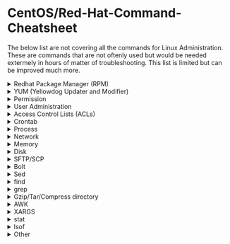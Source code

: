 # CentOS/Red-Hat-Command-Cheatsheet

The below list are not covering all the commands for Linux Administration. These are commands that are not oftenly used but would be needed extermely in hours of matter of troubleshooting. This list is limited but can be improved much more. 

<details><summary>Redhat Package Manager (RPM)</summary>
<p>

```bash   
#Check RPM signature  
rpm --checksig <.rpm pkg>
```
```bash
#Install RPM package
rpm -ivh <.rpm pkg> 
```
```bash
#Check dependencies of RPM pkg 
rpm -qpR <.rpm pkg> 
```
```bash
#Install RPM pkg without dependencies
rpm -ivh --nodeps <.rpm pkg>  
```
```bash
#List all files of installed RPM packages
rpm -ql <.rpm pkg> 
```
```bash
#List installed RPM packages
rpm -qa  
```
```bash
#List installed RPM packages
rpm -q <.rpm pkg> 
```
```bash
#List all recently installed RPM packages
 rpm -qa --last  
```
```bash
#Upgrade a RPM package
rpm -Uvh <.rpm pkg> 
```
```bash
#Remove RPM package 
rpm -evvnx <.rpm pkg> 
```
```bash
#Remove RPM package without dependencies 
rpm -ev --nodeps 
```
```bash
#Query a file that belongs which RPM package 
rpm -qf /usr/bin/htpasswd 
```
```bash
#Show the information of installed RPM package 
rpm -qi vsftpd 
```
```bash
#Show the information of RPM package before install 
rpm -qip <.rpm pkg> 
```
```bash
#Show documentation of instal RPM package 
rpm -qdf /usr/bin/vmstat 
```
```bash
#Verifying a package compares information of installed files against rpm db 
rpm -Vp <.rpm pkg> 
```
```bash
#Verifying all packages 
rpm -Va 
```
</p>
</details>
  
<details><summary>YUM (Yellowdog Updater and Modifier)</summary>
<p>

```bash
yum upgrade <pkg>

```
```bash
yum localinsatll <pkg*>

```
```bash
yum remove <pkg/command/rpm>

```
```bash
#install/update/upgrade or transaction history
yum history list 

```
```bash
yum history list all 

```
```bash
#pkg info install/update/upgrade or transaction history by id
yum history info <id> 

```
```bash
#undo the transaction by id
yum history undo <id> 

```
```bash
#redo the transaction by id
yum history redo <id> 

```
```bash
#yum stores transaction in single SQLite db. To start new transaction history
yum history new 

```
```bash
yum whatprovides <pkg/command>

```
```bash
yum --showduplicates list httpd | expand

```
```bash
yum list available java*

```
```bash
yum list installed

```
</p>
</details>  


 <details><summary>Permission </summary>
<p>

```bash
#set suid bit such as -rwSr-xr-x. capital S means (rws)
chmod 4655 <file> 

```
```bash
#Setgid on dir, all dir/files in it will get same ownership as parent dir. It doesn't matter who is creating
```
```bash
#setting setgid bit
chmod g+s <dir/file> 
```
```bash
#setting sticky bit such as drwxrwxrwt. small t means (rwxt)
chmod 1777 <dir> 
```
```bash
#setting sticky bit such as drwxrwxrwT. capital T means (rwt)
chmod 1776 <dir> 
```
```bash
#asssigning recursive permission of all files/dir in  target dir
chown -R <user>:<group> <dir> 
```
</p>
</details>
  
  
<details><summary>User Administration</summary>
<p>

```bash
useradd -g itadmin -c "DB User" -u 1135 -s "/bin/sh" -d /home/techguy1 
#In the above command, we are creating the new user with custom options as simple "#useradd <user>" will create with default setting. The -g (group) -c (description) -u (user id) -s (which shell to be assigned) -d (landed home dir)
```
```bash
useradd -g <primary group> -G <secondary group> <user> # assign the user primary and secondary group

```
```bash
passwd -l <user> #locking password of user

```
```bash
passwd -u <user> #unlocking password of user

```
```bash
passwd -e <user> #expire password 

```
```bash
echo 'myPassword123' | sudo passwd --stdin <user> 

```
```bash
passwd -x -1 <user> #Turnoff password expiry

```
```bash
usermod -L <user> #locking user

```
```bash
usermod -U <user> #unlocking user

```
```bash
chage #set password expiry

```

</p>
</details>
 

<details><summary>Access Control Lists (ACLs)</summary>
<p>

```bash
setfacl -m u:priya:rw <file> #assiging the a new user 'priya' with read/write permission on the file. -m (modifying) -u (user)
```
```bash
setfacl -m mask:r <file> #setting mask on file
```
```bash
setfacl -d -m u:priya:rw <dir> #setting ACL for directory
```
```bash
getfacl -R <dir> > permissions.acl #BackUp ACL's in file having all info related ownership/dir inside the dir,subdir,files
```
```bash
setfacl --restore=permissions.acl #Restore the Permissions/Ownership
```

</p>
</details>


<details><summary>Crontab</summary>
<p>

```bash
crontab -l #show crontab for all users
```
```bash
crontab -u <user> -l #show crontab for specific user
```
```bash
crontab -e #add cron entry in crontab file
```

</p>
</details>


<details><summary>Process</summary>
<p>

```bash
ps -a #all terminal 
```
```bash
ps -e #list of all the processes
```
```bash
ps -o #customer properties

```
```bash
ps -ao tty,comm,pid,%mem,%cpu #<command/script> & #run the task in background

```
```bash
ps -fp $(pgrep -d, -x logrotate)

```
```bash
pgrep -u <userid> unison

```
```bash
ps -p <pid> -o etime #process execution time

```
```bash
ps -eo user,pid,ppid,%mem,%cpu --sort=-%cpu | head

```
```bash
ps lax

```
```bash
ps fax

```


</p>
</details>


<details><summary>Network</summary>
<p>


```bash
dig +trace www.google.com

```
```bash
nmcli dev status

```
```bash
nmcli con del <interface name>

```
```bash
ip addr show <interface name>

```
```bash
nmcli con show

```
```bash
nmcli con add con-name <interface name> type <ethernet> ifname <interface name> ip4 <ip address> gw4 <gateway>

```
```bash
nmcli con up <interface name>

```
```bash
nmcli con mod <interface name> ipv4.gateway <ip address>

```
```bash
hostnamectl set-hostname <hostname>

```
```bash
netstat -rn

```
```bash
route -n

```
```bash
tcpdump -i <interface>

```
```bash
tcpdump -i <interface> host <ipaddress>  -nn

```
```bash
tcpdump -i <interface> -s 0 -w <output file name example.pcap> host <ipaddress/hostname> and udp

```
```bash
ping <hostname/ipaddress>

```
```bash
telnet <hostname/ipaddress> <port>

```
```bash
nslookup <domain/hostname>

```
```bash
netstat -an |grep <ipaddress>.<port>|grep ESTAB|awk '{print $5}'|awk -F: '{print $1}'|sort|uniq -c|sort -rn #show which remote hosts make how many connection to specfic port, the output is sort on number of connections by host to port 

```

</p>
</details>


<details><summary>Memory</summary>
<p>


```bash
egrep --color 'Mem|Cache|Swap' /proc/meminfo | awk '{print $1 " " $2/1000/1000 "GB"}' #show information in GB

```
```bash
smem -s swap -t -k -n -r

```
```bash
smem -u -p -r

```
```bash
free -h

```

</p>
</details>


<details><summary>Disk</summary>
<p>

```bash
df -h

```
```bash
df -Th

```
```bash
du -sh <path/*>

```
```bash
df --local -P #in KBs
```
```bash
du -sch .[!.]* * | grep --regex="[0-9]*G"

```
```bash
lsof -u <user> #list of openfiles by specific user

```
```bash
lsof | grep delete #list of openfiles that are deleted

```
```bash
lsof | awk '{print $1}' | sort | uniq -c | sort -r -n #sort number of open files by process

```

</p>
</details>


<details><summary>SFTP/SCP</summary>
<p>

```bash
sftp -oPort=<port> <user>@<ipaddress/domain>

```
```bash
sftp -oPort=<port> -oIdentityFile=<path to key> <user>@<ipaddress/domain>

```
```bash
sftp -o KexAlgorithms=<keyExchangeAlgo> -o HostKeyAlgorithms=<HostKeyAlgoName> -oIdentityFile=<path to key> -oPort=<port> <user>@<domain/ipaddress>

```
```bash
sftp -oPort=<port> -o KexAlgorithms=diffie-hellman-group14-sha1 -o HostKeyAlgorithms=+ssh-dss -oIdentityfile=<path to key> <user>@<domain/ipaddress>

```
```bash
scp -P <port> <path to src file> <user>@<domain/ipaddress>:<target path> #send the file to target system

```
```bash
scp -P <port> <user>@<domain/ipaddress>:<src file path> <target file path locally> #fetch/download file from the target system

```

```bash
scp -r /path/to/local/source user@ssh.example.com:/path/to/remote/destination #send dir from the target system

```

```bash
scp -r user@ssh.example.com:/path/to/remote/source /path/to/local/destination #fetch/download dirctory from the target system

```

</p>
</details>


<details><summary>Bolt</summary>
<p>

<i>For the --tmpdir flag we can use the home directory path of the remote user which will logged in on the behalf of the bolt. At some time /tmp is not executable due to which the command gets failed. (~mizz - will be confirm) </i>

```bash
bolt command run "<command>"  --no-host-key-check --tmpdir=/tmp -p <password>  --tty --targets @<ipaddress/hostname list file>  -u <user>

```
```bash
bolt command run "<command>"  --no-host-key-check --tmpdir=/tmp -p <password>  --tty --targets <ipaddress/hostname separate by ,>  -u <user>

```
```bash
bolt script run <script>  --no-host-key-check --tmpdir=/tmp -p <password>  --tty --targets @<ipaddress/hostname list file>  -u <user>

```
```bash
bolt script run <script>  --no-host-key-check --tmpdir=/tmp -p <password>  --tty --targets <ipaddress/hostname separate by ,>  -u <user>

```

</p>
</details>


<details><summary>Sed</summary>
<p>

```bash
sed -n -e "/<$hostname>/,/ismail.com/ p" <targetfile> #replace the string by variable, result will be stdout

```
```bash
sed -i -n -e "/<$hostname>/,/ismail.com/ p" <targetfile> #replace the string by variable, result will be saved in target file

```
```bash
sed -i 's/stringtoreplace/newstring/g' myfile.txt #replace the string from the file globally

```

</p>
</details>


<details><summary>find</summary>
<p>

```bash
find /tmp/* -mtime +7 -exec rm {} \; #remove files from dir "tmp/" that are older than 7 days 

```
```bash
find /home/ -type f -name ".errors*.gz" -mtime +7 -exec rm {} \; #remove files from dir "tmp/" that are older than 7 days - with filename

```
```bash
find /home/ -type f -size +500M -name "*tempfile*" -exec du -sh {} \; #found the tempfile that has file size >500MB

```
```bash
find /home/ -type f -size +1G -exec ls -lh {} \; | awk '{ print $9 "|| Size : " $5 }' #find output in custom defined format like in this "dirname || Size:_"

```

```bash
#Combine find exec multiple commands
find /tmp/dir1/ -type f -exec chown root:root {} \; -exec chmod o+x {} \;
``` 

```bash
#Combine find exec multiple commands
find /tmp/dir1/ -type f -exec chown root:root {} \; -exec chmod o+x {} \;
```
```bash 
#World-Writable dir
#CIS
find / -path /proc -prune -o -path /sys -prune -o -type d -perm -0002 -mindepth 3 -maxdepth 4 -printf "World-Writable dir %p\n" 2>/dev/null
```


```bash 
#find files with permission
find / -xdev \( -perm -4000 -o -perm -2000 \) -type f 
#4000 for suid, 2000 for guid
```
 
```bash
#Combine find exec shell script function
#[Ref: https://www.golinuxcloud.com/find-exec-multiple-commands-examples-unix/#:~:text=Linux%20or%20Unix.-,Find%20exec%20multiple%20commands%20syntax,%5C%3B%20or%20as%20%22%20%3B%20%22.]
find /tmp/dir1/ -type f -exec bash -c '
for item do
[[ $item =~ "file1" ]] && mv -v $item ${item}_renamed
done
' bash {} +
```

</p>
</details>


<details><summary>grep</summary>
<p>


```bash
cat myfile | grep -B 1 -A 4 -i 'string one\|string two' #it will show 1 line before and 4 lines after matching the strings form myfile

```
```bash
grep -lr "string" * #search recursively the string from all filesystem hierarchy, as its start from which current dir you are standing and it will list files

```
```bash
grep -ir "string" <* or file> #search recursively the string from all filesystem hierarchy and show the content what matches - * for all files otherwise specify a single file

```

```bash
grep -E -s "<regex>" <file>
#grep with -E extended regex -s with silent mode as no error message on screen
```

```bash
grep -P -s -- "<regex>" <file>
#grep with -P perl regex -s with silent mode as no error message on screen
```

```bash
grep -Eq '<regex>' <file> && grep -Eq '<regex>' file2 && result=pass
#grep with -E extended regex -q with quite mode as no error/stdout message on screen
```
 
</p>
</details>


<details><summary>Gzip/Tar/Compress directory</summary>
<p>

```bash
#The gzip command in Linux can only be used to compress a single file. In order to compress a folder, tar + gzip (which is basically tar -z) is used.
#ref: https://www.educative.io/edpresso/how-to-gzip-a-directory-in-linux
```

```bash
tar -zcvf myfolder.tar.gz myfolder #Compress folder/dir with -z in Linux

```
```bash
tar -tf myfolder.tar.gz #view the content of compressed file
```

```bash
gzip filename #view the content of compressed file
```

```bash
unzip file.gz #uncompress the zip file
```

</p>
</details>

<details><summary>AWK</summary>
<p>

```bash
#Multiple Conditional Statement - Not Equal, Regex, Equal
awk -F: '($1!="root" && $1!="sync" ) {print}' /etc/passwd
awk -F: '($1!="root" && $1!~/^\+/) {print}' /etc/passwd
awk -F: '($1=="virusgroup") {print $3}' /etc/group
du -sh * | grep G | awk '($1~/[0-9]+\.?[0-9]*G$/)'
awk '/^\s*UID_MIN/{print $2}' /etc/login.defs
df --local -P | awk {'if (NR!=1) print $6'} #skip first or header line
```
```bash
df --local -P | awk {'if (NR!=1) print $6'} #skip first or header line
```
```bash
#Variable in awk statement
awk -F: -v GID="$(awk -F: '($1=="shadow") {print $3}' /etc/group)" '($4==GID) {print $1}' /etc/passwd
```
```bash
#Awk result with loop
awk -F: -v GID="$(awk -F: '($1=="shadow") {print $3}' /etc/group)" '($4==GID) {print $1}' /etc/passwd | (while read -r usr; do
        [ -z "$output" ] && output="\"$usr\"" || output=",\"$usr\""
done
```

</p>
</details>
 
<details><summary>XARGS</summary>
<p>

```bash
#XARGS Application - to use last command result for next command
df --local -P | awk {'if (NR!=1) print $6'} | xargs -I '{}' find '{}' -xdev -nouser -printf "%p has no owner\n" 2>/dev/null

```
 
</p>
</details>
 
<details><summary>stat</summary>
<p>

```bash
stat -L -c "%A" "$dir"

```
```bash
stat --printf='Name: %n\nPermissions: %a\n' /etc

```
```bash
stat --printf='User: %U | Group: %G' /etc 

```

</p>
</details>

<details><summary>lsof</summary>
<p>

```bash
lsof -u <user> #list the openfiles by a user

```

</p>
</details>

 
<details><summary>Other</summary>
<p>

```bash
top -b -n 1 | head -n +5

```
```bash
uptime

```
```bash
sestatus #check selinux status

```

```bash
collectl -sc -p /var/log/collectl/server1-20220411-000000.raw.gz --top --from 00:00-03:00 -oTm
collectl -scn -p /var/log/collectl/server2-20220411-000000.raw.gz --from 00:15-00:41 --top
collectl -scD -p server1-000000.raw.gz --from 00:00-00:55 --top iokb | grep -w 'cp\|sdb\|Wait\|Pct\|PID' | less

```
 
</p>
</details>

  

